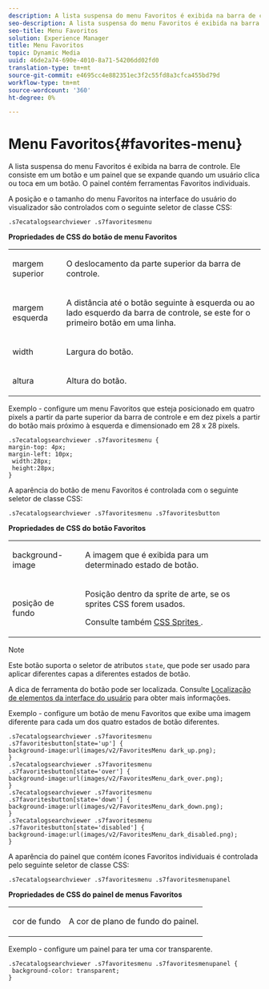 ```yaml
---
description: A lista suspensa do menu Favoritos é exibida na barra de controle. Ele consiste em um botão e um painel que se expande quando um usuário clica ou toca em um botão. O painel contém ferramentas Favoritos individuais.
seo-description: A lista suspensa do menu Favoritos é exibida na barra de controle. Ele consiste em um botão e um painel que se expande quando um usuário clica ou toca em um botão. O painel contém ferramentas Favoritos individuais.
seo-title: Menu Favoritos
solution: Experience Manager
title: Menu Favoritos
topic: Dynamic Media
uuid: 46de2a74-690e-4010-8a71-54206dd02fd0
translation-type: tm+mt
source-git-commit: e4695cc4e882351ec3f2c55fd8a3cfca455bd79d
workflow-type: tm+mt
source-wordcount: '360'
ht-degree: 0%

---
```



# Menu Favoritos{#favorites-menu}

A lista suspensa do menu Favoritos é exibida na barra de controle. Ele consiste em um botão e um painel que se expande quando um usuário clica ou toca em um botão. O painel contém ferramentas Favoritos individuais.

<!--<a id="section_061E550C1C1D4DB2BD663A898895B38C"></a>-->

A posição e o tamanho do menu Favoritos na interface do usuário do visualizador são controlados com o seguinte seletor de classe CSS:

```
.s7ecatalogsearchviewer .s7favoritesmenu
```

**Propriedades de CSS do botão de menu Favoritos**

<table id="table_C48C56E696304C9BAFEE71BA9EA9A174"> 
 <tbody> 
  <tr> 
   <td colname="col1"> <p> <span class="codeph"> margem superior  </span> </p> </td> 
   <td colname="col2"> <p> O deslocamento da parte superior da barra de controle. </p> </td> 
  </tr> 
  <tr> 
   <td colname="col1"> <p> <span class="codeph"> margem esquerda  </span> </p> </td> 
   <td colname="col2"> <p> A distância até o botão seguinte à esquerda ou ao lado esquerdo da barra de controle, se este for o primeiro botão em uma linha. </p> </td> 
  </tr> 
  <tr> 
   <td colname="col1"> <p> <span class="codeph"> width </span> </p> </td> 
   <td colname="col2"> <p>Largura do botão. </p> </td> 
  </tr> 
  <tr> 
   <td colname="col1"> <p> <span class="codeph"> altura  </span> </p> </td> 
   <td colname="col2"> <p>Altura do botão. </p> </td> 
  </tr> 
 </tbody> 
</table>

Exemplo - configure um menu Favoritos que esteja posicionado em quatro pixels a partir da parte superior da barra de controle e em dez pixels a partir do botão mais próximo à esquerda e dimensionado em 28 x 28 pixels.

```
.s7ecatalogsearchviewer .s7favoritesmenu { 
margin-top: 4px; 
margin-left: 10px; 
 width:28px; 
 height:28px; 
}
```

A aparência do botão de menu Favoritos é controlada com o seguinte seletor de classe CSS:

```
.s7ecatalogsearchviewer .s7favoritesmenu .s7favoritesbutton
```

**Propriedades de CSS do botão Favoritos**

<table id="table_970D62A1413145E0A964FA9D9F108579"> 
 <tbody> 
  <tr> 
   <td colname="col1"> <p> <span class="codeph"> background-image  </span> </p> </td> 
   <td colname="col2"> <p> A imagem que é exibida para um determinado estado de botão. </p> </td> 
  </tr> 
  <tr> 
   <td colname="col1"> <p> <span class="codeph"> posição de fundo  </span> </p> </td> 
   <td colname="col2"> <p> Posição dentro da sprite de arte, se os sprites CSS forem usados. </p> <p>Consulte também <a href="../../../c-html5-s7-aem-asset-viewers/c-html5-ecatsearch-viewer-about/c-html5-ecatsearch-viewer-customizingviewer/c-html5-ecatsearch-viewer-customizingviewer.md#section-9d570f95eb2443aca74c1b02f6e89aff" format="dita" scope="local"> CSS Sprites </a>. </p> </td> 
  </tr> 
 </tbody> 
</table>

>[!NOTE]
>
>Este botão suporta o seletor de atributos `state`, que pode ser usado para aplicar diferentes capas a diferentes estados de botão.

A dica de ferramenta do botão pode ser localizada. Consulte [Localização de elementos da interface do usuário](../../../c-html5-s7-aem-asset-viewers/c-html5-ecatsearch-viewer-about/c-html5-ecatsearch-viewer-localization.md#concept-cbfc39344c494eb7b9f6a272cff0cc74) para obter mais informações.

Exemplo - configure um botão de menu Favoritos que exibe uma imagem diferente para cada um dos quatro estados de botão diferentes.

```
.s7ecatalogsearchviewer .s7favoritesmenu .s7favoritesbutton[state='up'] { 
background-image:url(images/v2/FavoritesMenu dark_up.png); 
} 
.s7ecatalogsearchviewer .s7favoritesmenu .s7favoritesbutton[state='over'] { 
background-image:url(images/v2/FavoritesMenu_dark_over.png); 
} 
.s7ecatalogsearchviewer .s7favoritesmenu .s7favoritesbutton[state='down'] { 
background-image:url(images/v2/FavoritesMenu_dark_down.png); 
} 
.s7ecatalogsearchviewer .s7favoritesmenu .s7favoritesbutton[state='disabled'] { 
background-image:url(images/v2/FavoritesMenu_dark_disabled.png); 
}
```

A aparência do painel que contém ícones Favoritos individuais é controlada pelo seguinte seletor de classe CSS:

```
.s7ecatalogsearchviewer .s7favoritesmenu .s7favoritesmenupanel
```

**Propriedades de CSS do painel de menus Favoritos**

<table id="table_B57B44C561E94F86BB1B0EC1671F26DB"> 
 <tbody> 
  <tr> 
   <td colname="col1"> <p> <span class="codeph"> cor de fundo  </span> </p> </td> 
   <td colname="col2"> <p>A cor de plano de fundo do painel. </p> </td> 
  </tr> 
 </tbody> 
</table>

Exemplo - configure um painel para ter uma cor transparente.

```
.s7ecatalogsearchviewer .s7favoritesmenu .s7favoritesmenupanel { 
 background-color: transparent; 
}
```


